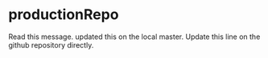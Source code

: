 # productionRepo
Read this message.
updated this on the local master.
Update this line on the github repository directly.
